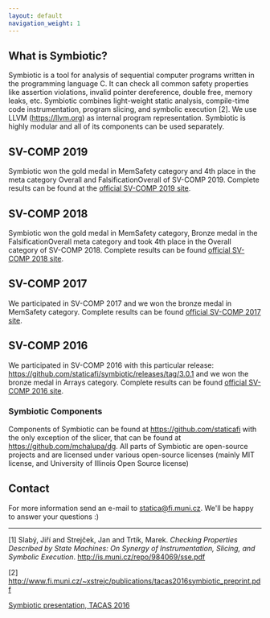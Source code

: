 ```yaml
---
layout: default
navigation_weight: 1
---
```


## What is Symbiotic?
Symbiotic is a tool for analysis of sequential computer programs written in the programming language C. It can check all common safety properties like assertion violations, invalid pointer dereference, double free, memory leaks, etc. Symbiotic combines light-weight static analysis, compile-time code instrumentation, program slicing, and symbolic execution [2]. We use LLVM (<https://llvm.org>) as internal program representation. Symbiotic is highly modular and all of its components can be used separately.

## SV-COMP 2019
Symbiotic won the gold medal in MemSafety category and 4th place in the meta category Overall and FalsificationOverall of SV-COMP 2019. Complete results can be found at the [official SV-COMP 2019 site](https://sv-comp.sosy-lab.org/2019/results/results-verified/).

## SV-COMP 2018
Symbiotic won the gold medal in MemSafety category, Bronze medal in the FalsificationOverall meta category and took 4th place in the Overall category of SV-COMP 2018. Complete results can be found [official SV-COMP 2018 site](http://sv-comp.sosy-lab.org/2018/results/results-verified/).

## SV-COMP 2017
We participated in SV-COMP 2017 and we won the bronze medal in MemSafety category. Complete results can be found [official SV-COMP 2017 site](http://sv-comp.sosy-lab.org/2017/results/results-verified/).

## SV-COMP 2016
We participated in SV-COMP 2016 with this particular release: <https://github.com/staticafi/symbiotic/releases/tag/3.0.1> and we won the bronze medal in Arrays category. Complete results can be found [official SV-COMP 2016 site](http://sv-comp.sosy-lab.org/2016/results/results-verified/).


### Symbiotic Components

Components of Symbiotic can be found at <https://github.com/staticafi> with the only exception of the slicer, that can be found at <https://github.com/mchalupa/dg>. All parts of Symbiotic are open-source projects and are licensed under various open-source licenses (mainly MIT license, and University of Illinois Open Source license)

## Contact

For more information send an e-mail to <statica@fi.muni.cz>. We'll be happy to answer your questions :)

------------------------------------------------
[1] Slabý, Jiří and Strejček, Jan and Trtík, Marek. _Checking Properties Described by State Machines: On Synergy of Instrumentation, Slicing, and Symbolic Execution_. <http://is.muni.cz/repo/984069/sse.pdf>

[2] <http://www.fi.muni.cz/~xstrejc/publications/tacas2016symbiotic_preprint.pdf>

[Symbiotic presentation, TACAS 2016](symbiotic_tacas2016.pdf)
